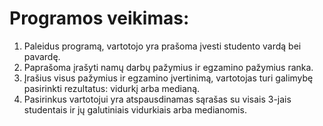 # Programos veikimas: 
1. Paleidus programą, vartotojo yra prašoma įvesti studento vardą bei pavardę.
2. Paprašoma įrašyti namų darbų pažymius ir egzamino pažymius ranka.
3. Įrašius visus pažymius ir egzamino įvertinimą, vartotojas turi galimybę pasirinkti rezultatus: vidurkį arba medianą.
4. Pasirinkus vartotojui yra atspausdinamas sąrašas su visais 3-jais studentais ir jų galutiniais vidurkiais arba medianomis.
